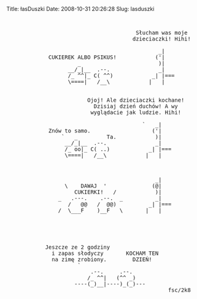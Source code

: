 Title: łasDuszki
Date: 2008-10-31 20:26:28
Slug: lasduszki

<pre>


                                        Słucham was moje
                                       dzieciaczki! Hihi!

                                               _|
             CUKIEREK ALBO PSIKUS!            ('|
                      _                        )|
                   __/_|__  .--.               _|
                   /_ ^^|_ C( ^^)            _| |===
                   \====|   /__\            |   |


                         Ojoj! Ale dzieciaczki kochane!
                           Dzisiaj dzień duchów! A wy
                          wyglądacie jak ludzie. Hihi!

                                          `   _|
             Znów to samo.                   ('|
                 `   _         Ta.            )|
                  __/_|__  .--.               _|
                  /_ oo|_ C( ..)            _| |===
                  \====|   /__\            |   |



                                              _|
                  \    DAWAJ  '              (@|
                     CUKIERKI!   /            )|
                _   .---.    .--.  _          _|
                   /   @@   /  @@)          _| |===
                /  \___F    )__F   \       |   |





            Jeszcze ze 2 godziny
              i zapas słodyczy       KOCHAM TEN
              na zimę zrobiony.        DZIEŃ!
                      `
                          .--.     .--.
                         /_ ^^|   (^^ _)
                     ----(_)__|----)_(_)---
                                                  fsc/2k8
</pre>

